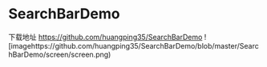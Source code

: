 # SearchBarDemo
下载地址 https://github.com/huangping35/SearchBarDemo
![imagehttps://github.com/huangping35/SearchBarDemo/blob/master/SearchBarDemo/screen/screen.png)
